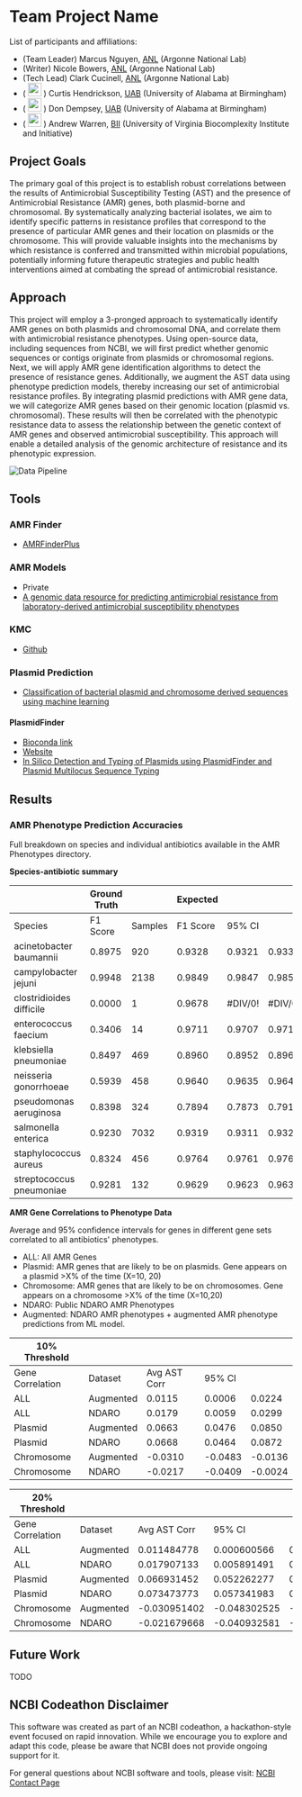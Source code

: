 # Team Project Name

List of participants and affiliations:
- (Team Leader) Marcus Nguyen, [ANL](https://www.anl.gov/) (Argonne National Lab)
- (Writer) Nicole Bowers, [ANL](https://www.anl.gov/) (Argonne National Lab)
- (Tech Lead) Clark Cucinell, [ANL](https://www.anl.gov/) (Argonne National Lab)
- ( <img src="https://github.com/user-attachments/assets/e498c0a6-5641-487d-b346-624ff7a6d922" width="24"> ) Curtis Hendrickson, [UAB](https://uab.edu) (University of Alabama at Birmingham)
- ( <img src="https://github.com/user-attachments/assets/e498c0a6-5641-487d-b346-624ff7a6d922" width="24"> ) Don Dempsey, [UAB](https://uab.edu) (University of Alabama at Birmingham)
- ( <img src="https://github.com/user-attachments/assets/e498c0a6-5641-487d-b346-624ff7a6d922" width="24"> ) Andrew Warren, [BII](https://biocomplexity.virginia.edu/) (University of Virginia Biocomplexity Institute and Initiative)

<!-- [ICTV](https://ictv.global), [BV-BRC](https://bv-brc.org), [Kaizen-Education](https://www.uab.edu/ccts/training-academy/kaizen)-->


## Project Goals

The primary goal of this project is to establish robust correlations between the results of Antimicrobial Susceptibility Testing (AST) and the presence of Antimicrobial Resistance (AMR) genes, both plasmid-borne and chromosomal. By systematically analyzing bacterial isolates, we aim to identify specific patterns in resistance profiles that correspond to the presence of particular AMR genes and their location on plasmids or the chromosome. This will provide valuable insights into the mechanisms by which resistance is conferred and transmitted within microbial populations, potentially informing future therapeutic strategies and public health interventions aimed at combating the spread of antimicrobial resistance.

## Approach

This project will employ a 3-pronged approach to systematically identify AMR genes on both plasmids and chromosomal DNA, and correlate them with antimicrobial resistance phenotypes. Using open-source data, including sequences from NCBI, we will first predict whether genomic sequences or contigs originate from plasmids or chromosomal regions. Next, we will apply AMR gene identification algorithms to detect the presence of resistance genes. Additionally, we augment the AST data using phenotype prediction models, thereby increasing our set of antimicrobial resistance profiles. By integrating plasmid predictions with AMR gene data, we will categorize AMR genes based on their genomic location (plasmid vs. chromosomal). These results will then be correlated with the phenotypic resistance data to assess the relationship between the genetic context of AMR genes and observed antimicrobial susceptibility. This approach will enable a detailed analysis of the genomic architecture of resistance and its phenotypic expression.

![Data Pipeline](https://github.com/user-attachments/assets/a5da2130-1dba-43d6-bce2-2de54c97899c)

## Tools

### AMR Finder
- [AMRFinderPlus](https://www.ncbi.nlm.nih.gov/pathogens/antimicrobial-resistance/AMRFinder/)

### AMR Models
- Private
- [A genomic data resource for predicting antimicrobial resistance from laboratory-derived antimicrobial susceptibility phenotypes](https://academic.oup.com/bib/article/22/6/bbab313/6347947)

### KMC
- [Github](https://github.com/refresh-bio/KMC)

### Plasmid Prediction
- [Classification of bacterial plasmid and chromosome derived sequences using machine learning](https://journals.plos.org/plosone/article?id=10.1371/journal.pone.0279280)
#### PlasmidFinder
- [Bioconda link](https://anaconda.org/bioconda/plasmidfinder)
- [Website](https://cge.food.dtu.dk/services/PlasmidFinder/)
- [In Silico Detection and Typing of Plasmids using PlasmidFinder and Plasmid Multilocus Sequence Typing](https://www.ncbi.nlm.nih.gov/pmc/articles/PMC4068535/)

## Results

### AMR Phenotype Prediction Accuracies

Full breakdown on species and individual antibiotics available in the AMR Phenotypes directory.  

**Species-antibiotic summary**

| |Ground Truth| |Expected| | |
|-|------------|-|--------|-|-|
|Species|F1 Score|Samples|F1 Score|95% CI||
|acinetobacter baumannii|0.8975|920|0.9328|0.9321|0.9335|
|campylobacter jejuni|0.9948|2138|0.9849|0.9847|0.9852|
|clostridioides difficile|0.0000|1|0.9678|#DIV/0!|#DIV/0!|
|enterococcus faecium|0.3406|14|0.9711|0.9707|0.9716|
|klebsiella pneumoniae|0.8497|469|0.8960|0.8952|0.8969|
|neisseria gonorrhoeae|0.5939|458|0.9640|0.9635|0.9645|
|pseudomonas aeruginosa|0.8398|324|0.7894|0.7873|0.7914|
|salmonella enterica|0.9230|7032|0.9319|0.9311|0.9327|
|staphylococcus aureus|0.8324|456|0.9764|0.9761|0.9767|
|streptococcus pneumoniae|0.9281|132|0.9629|0.9623|0.9634|

**AMR Gene Correlations to Phenotype Data**

Average and 95% confidence intervals for genes in different gene sets correlated to all antibiotics' phenotypes.  
- ALL: All AMR Genes
- Plasmid: AMR genes that are likely to be on plasmids.  Gene appears on a plasmid >X% of the time (X=10, 20)
- Chromosome: AMR genes that are likely to be on chromosomes.  Gene appears on a chromosome >X% of the time (X=10,20)
- NDARO: Public NDARO AMR Phenotypes
- Augmented: NDARO AMR phenotypes + augmented AMR phenotype predictions from ML model.  

|10% Threshold| | | | |
|-------------|-|-|-|-|
|Gene Correlation|Dataset|Avg AST Corr|95% CI||
|ALL|Augmented|0.0115|0.0006|0.0224|
|ALL|NDARO|0.0179|0.0059|0.0299|
|Plasmid|Augmented|0.0663|0.0476|0.0850|
|Plasmid|NDARO|0.0668|0.0464|0.0872|
|Chromosome|Augmented|-0.0310|-0.0483|-0.0136|
|Chromosome|NDARO|-0.0217|-0.0409|-0.0024|

|20% Threshold| | | | |
|-------------|-|-|-|-|
|Gene Correlation|Dataset|Avg AST Corr|95% CI||
|ALL|Augmented|0.011484778|0.000600566|0.02236899|
|ALL|NDARO|0.017907133|0.005891491|0.029922775|
|Plasmid|Augmented|0.066931452|0.052262277|0.081600626|
|Plasmid|NDARO|0.073473773|0.057341983|0.089605563|
|Chromosome|Augmented|-0.030951402|-0.048302525|-0.01360028|
|Chromosome|NDARO|-0.021679668|-0.040932581|-0.002426754|

## Future Work

TODO

## NCBI Codeathon Disclaimer
This software was created as part of an NCBI codeathon, a hackathon-style event focused on rapid innovation. While we encourage you to explore and adapt this code, please be aware that NCBI does not provide ongoing support for it.

For general questions about NCBI software and tools, please visit: [NCBI Contact Page](https://www.ncbi.nlm.nih.gov/home/about/contact/)


